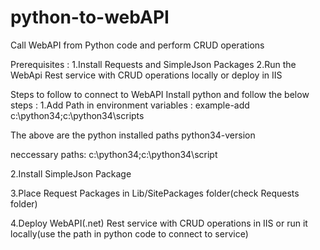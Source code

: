 # python-to-webAPI
Call WebAPI from Python code and perform CRUD operations

Prerequisites :
1.Install Requests and SimpleJson Packages
2.Run the WebApi  Rest service with CRUD operations locally or deploy in IIS

Steps to follow to connect to WebAPI
Install python and follow the below steps :
1.Add Path in environment variables : example-add c:\python34;c:\python34\scripts

The above are the python installed paths python34-version

neccessary paths: c:\python34;c:\python34\script

2.Install  SimpleJson Package

3.Place Request Packages in Lib/SitePackages folder(check Requests folder)

4.Deploy WebAPI(.net) Rest service with CRUD operations in IIS or run it locally(use the path in python code to connect to service)







